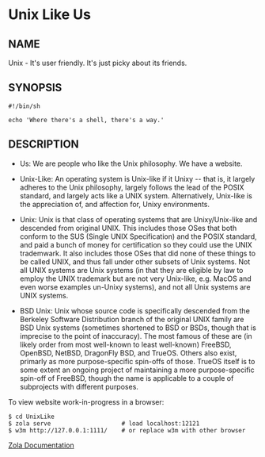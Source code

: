 # Unix Like Us

## NAME

Unix - It's user friendly.  It's just picky about its friends.

## SYNOPSIS

    #!/bin/sh

    echo 'Where there's a shell, there's a way.'

## DESCRIPTION

* Us: We are people who like the Unix philosophy.  We have a website.

* Unix-Like: An operating system is Unix-like if it Unixy -- that is, it
  largely adheres to the Unix philosophy, largely follows the lead of the POSIX
  standard, and largely acts like a UNIX system.  Alternatively, Unix-like is
  the appreciation of, and affection for, Unixy environments.

* Unix: Unix is that class of operating systems that are Unixy/Unix-like and
  descended from original UNIX.  This includes those OSes that both conform to
  the SUS (Single UNIX Specification) and the POSIX standard, and paid a bunch
  of money for certification so they could use the UNIX trademwark.  It also
  includes those OSes that did none of these things to be called UNIX, and thus
  fall under other subsets of Unix systems.  Not all UNIX systems are Unix
  systems (in that they are eligible by law to employ the UNIX trademark but
  are not very Unix-like, e.g. MacOS and even worse examples un-Unixy systems),
  and not all Unix systems are UNIX systems.

* BSD Unix: Unix whose source code is specifically descended from the Berkeley
  Software Distribution branch of the original UNIX family are BSD Unix systems
  (sometimes shortened to BSD or BSDs, though that is imprecise to the point of
  inaccuracy).  The most famous of these are (in likely order from most
  well-known to least well-known) FreeBSD, OpenBSD, NetBSD, DragonFly BSD, and
  TrueOS.  Others also exist, primarly as more purpose-specific spin-offs of
  those.  TrueOS itself is to some extent an ongoing project of maintaining a
  more purpose-specific spin-off of FreeBSD, though the name is applicable to a
  couple of subprojects with different purposes.

To view website work-in-progress in a browser:

    $ cd UnixLike
    $ zola serve                    # load localhost:12121
    $ w3m http://127.0.0.1:1111/    # or replace w3m with other browser

[Zola Documentation][zoladoc]

[zoladoc]: https://www.getzola.org/documentation/getting-started/directory-structure/

